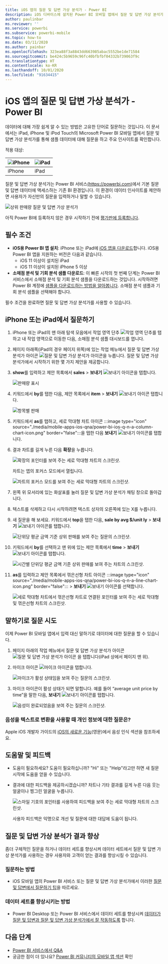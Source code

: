 ```yaml
---
title: iOS 앱의 질문 및 답변 가상 분석가 - Power BI
description: iOS 디바이스에 설치된 Power BI 모바일 앱에서 질문 및 답변 가상 분석가를 사용하여 사용자의 고유한 언어로 이 샘플 데이터에 대해 질문합니다.
author: paulinbar
ms.reviewer: ''
ms.service: powerbi
ms.subservice: powerbi-mobile
ms.topic: how-to
ms.date: 03/11/2020
ms.author: painbar
ms.openlocfilehash: 323ea88f3a8843dd663985abac5552be1de71584
ms.sourcegitcommit: be424c5b9659c96fc40bfbfbf04332b739063f9c
ms.translationtype: HT
ms.contentlocale: ko-KR
ms.lasthandoff: 10/01/2020
ms.locfileid: "91634415"
---
```

# <a name="qa-virtual-analyst-in-ios-apps---power-bi"></a>iOS 앱의 질문 및 답변 가상 분석가 - Power BI

데이터에 대해 가장 쉽게 알 수 있는 방법은 고유한 단어로 질문하는 것입니다. 이 문서에서는 iPad, iPhone 및 iPod Touch의 Microsoft Power BI 모바일 앱에서 질문 및 답변 가상 분석가를 통해 샘플 데이터에 대해 질문을 하고 주요 인사이트를 확인합니다. 

적용 대상:

| ![iPhone](./media/mobile-apps-ios-qna/iphone-logo-50-px.png) | ![iPad](./media/mobile-apps-ios-qna/ipad-logo-50-px.png) |
|:--- |:--- |
| iPhone |iPad |

질문 및 답변 가상 분석가는 Power BI 서비스[(https://powerbi.com)](https://powerbi.com)에서 기본 질문 및 답변 데이터에 액세스하는 기존 BI 환경입니다. 이 환경이 데이터 인사이트를 제안하면 사용자가 자신만의 질문을 입력하거나 말할 수 있습니다.

![상위 판매량 질문 및 답변 가상 분석가](./media/mobile-apps-ios-qna/power-bi-ios-q-n-a-top-sale-intro.png)

아직 Power BI에 등록하지 않은 경우 시작하기 전에 [평가판에 등록합니다](https://app.powerbi.com/signupredirect?pbi_source=web).

## <a name="prerequisites"></a>필수 조건

* **iOS용 Power BI 앱 설치**: iPhone 또는 iPad에 [iOS 앱을 다운로드](https://go.microsoft.com/fwlink/?LinkId=522062)합니다.
iOS용 Power BI 앱을 지원하는 버전은 다음과 같습니다.
    * iOS 11 이상이 설치된 iPad
    * iOS 11 이상이 설치된 iPhone 5 이상
* **소매점 분석 및 기회 분석 샘플 다운로드**: 이 빠른 시작의 첫 번째 단계는 Power BI 서비스에서 소매점 분석 및 기회 분석 샘플을 다운로드하는 것입니다. 시작하려면 Power BI 계정에 [샘플을 다운로드하는 방법을 알아봅니다](./mobile-apps-download-samples.md). 소매점 분석 샘플과 기회 분석 샘플을 선택해야 합니다.

필수 조건을 완료하면 질문 및 답변 가상 분석가를 사용할 수 있습니다.

## <a name="try-asking-questions-on-your-iphone-or-ipad"></a>iPhone 또는 iPad에서 질문하기
1. iPhone 또는 iPad의 맨 아래 탐색 모음에서 작업 영역 단추 ![작업 영역 단추](./media/mobile-apps-ios-qna/power-bi-iphone-workspaces-button.png)를 탭하고 내 작업 영역으로 이동한 다음, 소매점 분석 샘플 대시보드를 엽니다.

2. 페이지 아래쪽(iPad의 경우 페이지 위쪽)에 있는 작업 메뉴에서 질문 및 답변 가상 분석가 아이콘 ![질문 및 답변 가상 분석가 아이콘](././media/mobile-apps-ios-qna/power-bi-ios-q-n-a-icon.png)을 누릅니다.
     질문 및 답변 가상 분석가에서 시작하기 위한 몇 가지 제안을 제공합니다.
3. **show**를 입력하고 제안 목록에서 **sales** > **보내기** ![보내기 아이콘](./media/mobile-apps-ios-qna/power-bi-ios-qna-send-icon.png)을 탭합니다.

    ![판매량 표시](./media/mobile-apps-ios-qna/power-bi-ios-q-n-a-show-sales.png)
4. 키워드에서 **by**를 탭한 다음, 제안 목록에서 **item** > **보내기** ![보내기 아이콘](./media/mobile-apps-ios-qna/power-bi-ios-qna-send-icon.png) 탭합니다.

    ![항목별 판매](./media/mobile-apps-ios-qna/power-bi-ios-q-n-a-sale-by-item.png)
5. 키워드에서 **as**를 탭하고, 세로 막대형 차트 아이콘 :::image type="icon" source="./media/mobile-apps-ios-qna/power-bi-ios-q-n-a-column-chart-icon.png" border="false":::을 탭한 다음 **보내기** ![보내기 아이콘](./media/mobile-apps-ios-qna/power-bi-ios-qna-send-icon.png)를 탭합니다.
6. 결과 차트를 길게 누른 다음 **확장**을 누릅니다.

    ![확장의 포인터를 보여 주는 세로 막대형 차트의 스크린샷.](media/mobile-apps-ios-qna/power-bi-ios-q-n-a-tap-expand-feedback.png)

    차트는 앱의 포커스 모드에서 열립니다.

    ![차트의 포커스 모드를 보여 주는 세로 막대형 차트의 스크린샷.](media/mobile-apps-ios-qna/power-bi-ios-q-n-a-expanded-chart.png)
7. 왼쪽 위 모서리에 있는 화살표를 눌러 질문 및 답변 가상 분석가 채팅 창으로 돌아갑니다.
8. 텍스트를 삭제하고 다시 시작하려면 텍스트 상자의 오른쪽에 있는 X를 누릅니다.
9. 새 질문을 해 보세요. 키워드에서 **top**을 탭한 다음, **sale by avg $/unit ly** > **보내기** ![보내기 아이콘](./media/mobile-apps-ios-qna/power-bi-ios-qna-send-icon.png)를 탭합니다.

    ![단위당 평균 금액 기준 상위 판매를 보여 주는 질문의 스크린샷.](media/mobile-apps-ios-qna/power-bi-ios-q-n-a-top-sale-2.png)
10. 키워드에서 **by**를 선택하고 맨 위에 있는 제안 목록에서 **time** > **보내기** ![보내기 아이콘](./media/mobile-apps-ios-qna/power-bi-ios-qna-send-icon.png)를 탭합니다.

     ![시간별 단위당 평균 금액 기준 상위 판매를 보여 주는 차트의 스크린샷.](media/mobile-apps-ios-qna/power-bi-ios-q-n-a-top-sale-by-time.png)
11. **as**를 입력하고 제안 목록에서 꺾은선형 차트 아이콘 :::image type="icon" source="./media/mobile-apps-ios-qna/power-bi-ios-q-n-a-line-chart-icon.png" border="false"::: > **보내기** ![보내기 아이콘](./media/mobile-apps-ios-qna/power-bi-ios-qna-send-icon.png)를 선택합니다.

    ![세로 막대형 차트에서 꺾은선형 차트로 연결된 포인터를 보여 주는 세로 막대형 및 꺾은선형 차트의 스크린샷.](media/mobile-apps-ios-qna/power-bi-ios-q-n-a-top-sale-as-line.png)

## <a name="try-saying-your-questions"></a>말하기로 질문 시도
이제 Power BI 모바일 앱에서 입력 대신 말하기로 데이터에 대한 질문을 할 수 있습니다.

1. 페이지 아래의 작업 메뉴에서 질문 및 답변 가상 분석가 아이콘 ![질문 및 답변 가상 분석가 아이콘](././media/mobile-apps-ios-qna/power-bi-ios-q-n-a-icon.png) 을 탭합니다(iPad 상에서 페이지 맨 위).
2. 마이크 아이콘 ![마이크 아이콘](media/mobile-apps-ios-qna/power-bi-ios-qna-mic-icon.png)을 탭합니다.

    ![마이크가 활성 상태임을 보여 주는 질문의 스크린샷.](media/mobile-apps-ios-qna/power-bi-ios-qna-mic-on.png)

1. 마이크 아이콘이 활성 상태가 되면 말합니다. 예를 들어 “average unit price by time”을 말한 다음, **보내기** ![보내기 아이콘](./media/mobile-apps-ios-qna/power-bi-ios-qna-send-icon.png)를 탭합니다.

    ![음성이 완료되었음을 보여 주는 질문의 스크린샷.](media/mobile-apps-ios-qna/power-bi-ios-qna-speech-complete.png)

### <a name="questions-about-privacy-when-using-speech-to-text"></a>음성을 텍스트로 변환을 사용할 때 개인 정보에 대한 질문은?
Apple iOS 개발자 가이드의 [iOS의 새로운 기능](https://go.microsoft.com/fwlink/?linkid=845624)(영문)에서 음성 인식 섹션을 참조하세요.

## <a name="help-and-feedback"></a>도움말 및 피드백
* 도움이 필요하세요? 도움이 필요하십니까? "Hi" 또는 "Help"라고만 하면 새 질문 시작에 도움을 얻을 수 있습니다.
* 결과에 대한 피드백을 제공하시겠습니까? 차트나 기타 결과를 길게 누른 다음 웃는 얼굴이나 찡그린 얼굴을 누릅니다.

    ![스마일 기호의 포인터를 사용하여 피드백을 보여 주는 세로 막대형 차트의 스크린샷.](media/mobile-apps-ios-qna/power-bi-ios-q-n-a-tap-feedback.png)

    사용자 피드백은 익명으로 개선 및 질문에 대한 대답에 도움이 됩니다.

## <a name="enhance-your-qa-virtual-analyst-results"></a>질문 및 답변 가상 분석가 결과 향상
좀더 구체적인 질문을 하거나 데이터 세트를 향상시켜 데이터 세트에서 질문 및 답변 가상 분석가를 사용하는 경우 사용자와 고객이 얻는 결과를 향상시킬 수 있습니다.

### <a name="how-to-ask-questions"></a>질문하는 방법
* iOS 모바일 앱의 Power BI 서비스 또는 질문 및 답변 가상 분석가에서 이러한 [질문 및 답변에서 질문하기 팁](../end-user-q-and-a-tips.md)을 따르세요.

### <a name="how-to-enhance-the-dataset"></a>데이터 세트를 향상시키는 방법
* Power BI Desktop 또는 Power BI 서비스에서 데이터 세트를 향상시켜 [데이터가 질문 및 답변과 질문 및 답변 가상 분석가에서 잘 작동하도록](../../create-reports/service-prepare-data-for-q-and-a.md) 합니다.

## <a name="next-steps"></a>다음 단계
* [Power BI 서비스에서 Q&A](../end-user-q-and-a.md)
* 궁금한 점이 더 있나요? [Power BI 커뮤니티의 모바일 앱 섹션](https://go.microsoft.com/fwlink/?linkid=839277) 확인
